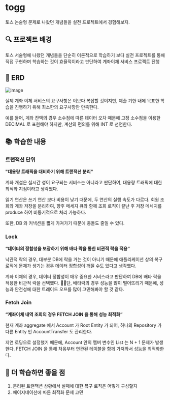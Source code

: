 # togg
토스 논술형 문제로 나왔던 개념들을 실전 프로젝트에서 경험해보자.

## 🔍 프로젝트 배경
토스 서술형에 나왔던 개념들을 단순히 이론적으로 학습하기 보다 실전 프로젝트를 통해 직접 구현하며 학습하는 것이 효율적이라고 판단하여 계좌이체 서비스 프로젝트 진행

## 📄 ERD

![image](https://github.com/player-geun/togg/assets/87115015/0cc47b06-58fa-47ec-9f4a-44f6064616f2)

실제 계좌 이체 서비스의 요구사항은 이보다 복잡할 것이지만, 제출 기한 내에 목표한 학습을 진행하기 위해 최소한의 요구사항만 만족한다.

예를 들어, 계좌 잔액의 경우 소수점에 따른 데이터 오차 때문에 고정 소수점을 이용한 DECIMAL 로 표현해야 하지만, 계산의 편의를 위해 INT 로 선언한다.

## 📚 학습한 내용
### 트랜잭션 단위
**"대용량 트래픽을 대비하기 위해 트랜잭션 분리"**

계좌 개설은 실시간 성이 요구되는 서비스는 아니라고 판단하여, 대용량 트래픽에 대한 최적화 지점이라고 생각했다.

읽기 연산은 쓰기 연산 보다 비용이 낮기 때문에, 두 연산의 실행 속도가 다르다. 회원 조회와 계좌 저장을 분리하여, 향후 메세지 큐와 함께 조회 로직이 끝난 후 저장 메세지를 produce 하여 비동기적으로 처리 가능하다.

또한, DB 와 커넥션을 짧게 가져가기 때문에 충돌도 줄일 수 있다.

### Lock
**“데이터의 정합성을 보장하기 위해 배타 락을 통한 비관적 락을 적용”**

낙관적 락의 경우, 대부분 DB에 락을 거는 것이 아니기 때문에 애플리케이션 상의 복구 로직에 문제가 생기는 경우 데이터 정합성이 깨질 수도 있다고 생각했다.

계좌 이체의 경우, 데이터 정합성이 매우 중요한 서비스라고 판단하여 DB에 배타 락을 적용한 비관적 락을 선택했다. 단, 배타락의 경우 성능을 많이 떨어뜨리기 때문에, 성능과 안전성에 대한 트레이드 오프를 많이 고민해봐야 할 것 같다.

### Fetch Join
**“계좌이체 내역 조회의 경우 FETCH JOIN 을 통해 성능 최적화”**

현재 계좌 aggregate 에서 Account 가 Root Entity 가 되어, 하나의 Repository 가 다른 Entity 인 AccountTransfer 도 관리한다.

지연 로딩으로 설정했기 때문에, Account 안의 멤버 변수인 List<AccountTransfer> 는 N + 1 문제가 발생한다. FETCH JOIN 을 통해 처음부터 연관된 테이블을 함께 가져와서 성능을 최적화한다.

## 📌 더 학습하면 좋을 점

1. 분리된 트랜잭션 상황에서 실패에 대한 복구 로직은 어떻게 구성할지
2. 페이지네이션에 따른 최적화 문제 고민

